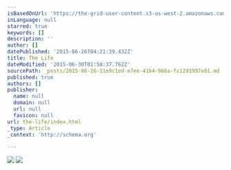 ```yaml
---
isBasedOnUrl: 'https://the-grid-user-content.s3-us-west-2.amazonaws.com/a3826211-ce46-4fac-843f-a4dbfd99cd7d.JPG'
inLanguage: null
starred: true
keywords: []
description: ''
author: []
datePublished: '2015-06-26T04:21:39.432Z'
title: The Life
dateModified: '2015-06-30T01:58:37.762Z'
sourcePath: _posts/2015-06-26-11e9c1ed-e7ee-41b4-966a-fc1291997e01.md
published: true
authors: []
publisher:
  name: null
  domain: null
  url: null
  favicon: null
url: the-life/index.html
_type: Article
_context: 'http://schema.org'

---
```

![](https://the-grid-user-content.s3-us-west-2.amazonaws.com/a3826211-ce46-4fac-843f-a4dbfd99cd7d.JPG)
![](https://the-grid-user-content.s3-us-west-2.amazonaws.com/e9f7298e-7c69-4fb4-8f5d-f453a6ea5dbd.jpg)